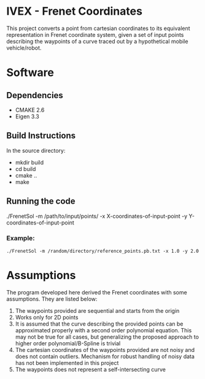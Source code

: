 # IVEX - Frenet Coordinates
This project converts a point from cartesian coordinates to its equivalent representation in Frenet coordinate system, given a set of input points describing the waypoints of a curve traced out by a hypothetical mobile vehicle/robot.

# Software

## Dependencies
  * CMAKE 2.6
  * Eigen 3.3

## Build Instructions
In the source directory: 
  * mkdir build
  * cd build
  * cmake ..
  * make
  
## Running the code
./FrenetSol -m /path/to/input/points/ -x X-coordinates-of-input-point -y Y-coordinates-of-input-point

### Example:
    ./FrenetSol -m /random/directory/reference_points.pb.txt -x 1.0 -y 2.0
    
    
# Assumptions
The program developed here derived the Frenet coordinates with some assumptions. They are listed below:

1. The waypoints provided are sequential and starts from the origin
2. Works only for 2D points
3. It is assumed that the curve describing the provided points can be approximated properly with a second order polynomial equation. This may not be true for all cases, but generalizing the proposed approach to higher order polynomial/B-Spline is trivial
4. The cartesian coordinates of the waypoints provided are not noisy and does not contain outliers. Mechanism for robust handling of noisy data has not been implemented in this project
5. The waypoints does not represent a self-intersecting curve

